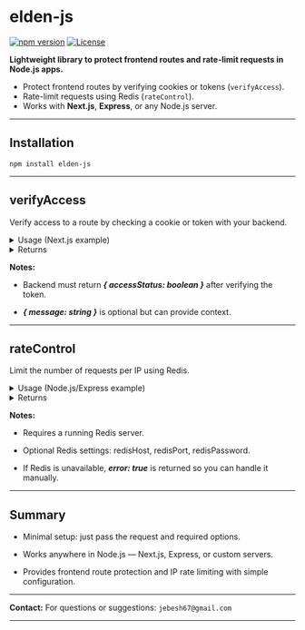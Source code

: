 # elden-js

[![npm version](https://img.shields.io/npm/v/elden-js)](https://www.npmjs.com/package/elden-js)
[![License](https://img.shields.io/npm/l/elden-js)](LICENSE)

**Lightweight library to protect frontend routes and rate-limit requests in Node.js apps.**

- Protect frontend routes by verifying cookies or tokens (`verifyAccess`).
- Rate-limit requests using Redis (`rateControl`).
- Works with **Next.js**, **Express**, or any Node.js server.

---

## Installation

```
npm install elden-js
```
___

## verifyAccess
Verify access to a route by checking a cookie or token with your backend.

<details> <summary>Usage (Next.js example)</summary>

````
import { verifyAccess, RequestWithCookies } from "elden-js";

const typedReq = req as unknown as RequestWithCookies;

const access = await verifyAccess(
  "http://yourBackend",
  "tokenName",
  typedReq
);

if (!access.accessStatus) {
  // redirect or deny access
}
````

</details> <details> <summary>Returns</summary>

````
{
  accessStatus: boolean, // true if access is allowed
  message: string        // "Access granted" or "Access denied"
}
````

</details>

**Notes:**
- Backend must return ***{ accessStatus: boolean }*** after verifying the token.

- ***{ message: string }*** is optional but can provide context.
___

## rateControl

Limit the number of requests per IP using Redis.

<details> <summary>Usage (Node.js/Express example)</summary>

````
import { rateControl, RateControlRequest, RateLimitOptions } from "elden-js";

const options: RateLimitOptions = { limit: 5, window: 10 }; // 5 requests per 10 seconds
const typedReq: RateControlRequest = { ip: req.ip, headers: req.headers };

const result = await rateControl(typedReq, options);

if (!result.allowed) {
  // handle rate limit exceeded
}
````

</details> <details> <summary>Returns</summary>

````
{
  allowed: boolean,   // true if request allowed
  remaining: number,  // requests left in the window
  resetIn: number,    // seconds until window resets
  ip: string,
  message: string,
  error?: boolean     // true if Redis not connected
}
````

</details>

**Notes:**

- Requires a running Redis server.

- Optional Redis settings: redisHost, redisPort, redisPassword.

- If Redis is unavailable, ***error: true*** is returned so you can handle it manually.
___

## Summary

- Minimal setup: just pass the request and required options.

- Works anywhere in Node.js — Next.js, Express, or custom servers.

- Provides frontend route protection and IP rate limiting with simple configuration.
___

**Contact:** For questions or suggestions: `jebesh67@gmail.com`
___